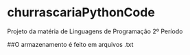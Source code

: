 # churrascariaPythonCode
Projeto da matéria de Linguagens de Programação 2º Período

##O armazenamento é feito em arquivos .txt

